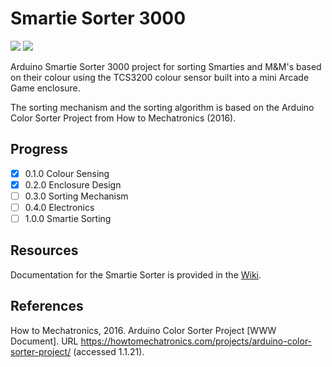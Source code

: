 # Smartie Sorter 3000

<img src="https://img.shields.io/badge/Arduino-Nano-008BC0?logo=arduino&logoColor=FFFFFF&style=flat"/> <img src="https://img.shields.io/badge/Autodesk-Fusion 360-008BC0?logo=autodesk&logoColor=FFFFFF&style=flat"/>

Arduino Smartie Sorter 3000 project for sorting Smarties and M&M's based on their colour using the TCS3200 colour sensor built into a mini Arcade Game enclosure.

The sorting mechanism and the sorting algorithm is based on the Arduino Color Sorter Project from How to Mechatronics (2016).

## Progress

- [x] 0.1.0 Colour Sensing
- [x] 0.2.0 Enclosure Design
- [ ] 0.3.0 Sorting Mechanism
- [ ] 0.4.0 Electronics
- [ ] 1.0.0 Smartie Sorting

## Resources

Documentation for the Smartie Sorter is provided in the [Wiki](https://github.com/pieterberg/Smartie-Sorter/wiki).

## References

How to Mechatronics, 2016. Arduino Color Sorter Project [WWW Document]. URL https://howtomechatronics.com/projects/arduino-color-sorter-project/ (accessed 1.1.21).
